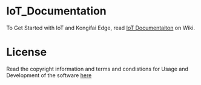 # IoT_Documentation
To Get Started with IoT and Kongifai Edge, read [IoT Documentaiton](https://github.com/kognifai/IoT_Documentation/wiki) on Wiki.

# License
Read the copyright information and terms and condistions for Usage and Development of the software [here]( https://github.com/kognifai/Core_Documentation/blob/master/LinkedPages/License.md)
